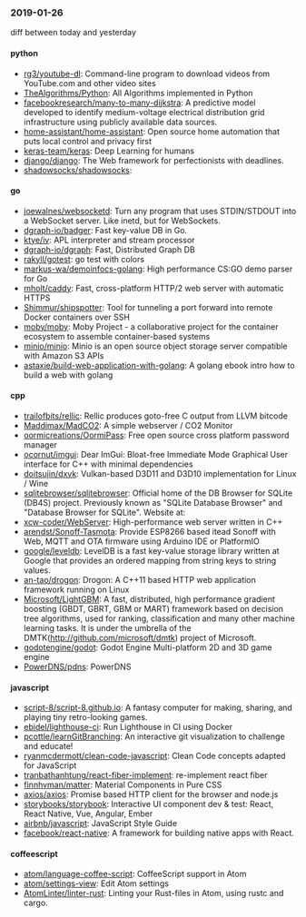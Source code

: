 ### 2019-01-26
diff between today and yesterday

#### python
* [rg3/youtube-dl](https://github.com/rg3/youtube-dl): Command-line program to download videos from YouTube.com and other video sites
* [TheAlgorithms/Python](https://github.com/TheAlgorithms/Python): All Algorithms implemented in Python
* [facebookresearch/many-to-many-dijkstra](https://github.com/facebookresearch/many-to-many-dijkstra): A predictive model developed to identify medium-voltage electrical distribution grid infrastructure using publicly available data sources.
* [home-assistant/home-assistant](https://github.com/home-assistant/home-assistant):  Open source home automation that puts local control and privacy first
* [keras-team/keras](https://github.com/keras-team/keras): Deep Learning for humans
* [django/django](https://github.com/django/django): The Web framework for perfectionists with deadlines.
* [shadowsocks/shadowsocks](https://github.com/shadowsocks/shadowsocks): 

#### go
* [joewalnes/websocketd](https://github.com/joewalnes/websocketd): Turn any program that uses STDIN/STDOUT into a WebSocket server. Like inetd, but for WebSockets.
* [dgraph-io/badger](https://github.com/dgraph-io/badger): Fast key-value DB in Go.
* [ktye/iv](https://github.com/ktye/iv): APL interpreter and stream processor
* [dgraph-io/dgraph](https://github.com/dgraph-io/dgraph): Fast, Distributed Graph DB
* [rakyll/gotest](https://github.com/rakyll/gotest): go test with colors
* [markus-wa/demoinfocs-golang](https://github.com/markus-wa/demoinfocs-golang): High performance CS:GO demo parser for Go
* [mholt/caddy](https://github.com/mholt/caddy): Fast, cross-platform HTTP/2 web server with automatic HTTPS
* [Shimmur/shipspotter](https://github.com/Shimmur/shipspotter): Tool for tunneling a port forward into remote Docker containers over SSH
* [moby/moby](https://github.com/moby/moby): Moby Project - a collaborative project for the container ecosystem to assemble container-based systems
* [minio/minio](https://github.com/minio/minio): Minio is an open source object storage server compatible with Amazon S3 APIs
* [astaxie/build-web-application-with-golang](https://github.com/astaxie/build-web-application-with-golang): A golang ebook intro how to build a web with golang

#### cpp
* [trailofbits/rellic](https://github.com/trailofbits/rellic): Rellic produces goto-free C output from LLVM bitcode
* [Maddimax/MadCO2](https://github.com/Maddimax/MadCO2): A simple webserver / CO2 Monitor
* [oormicreations/OormiPass](https://github.com/oormicreations/OormiPass): Free open source cross platform password manager
* [ocornut/imgui](https://github.com/ocornut/imgui): Dear ImGui: Bloat-free Immediate Mode Graphical User interface for C++ with minimal dependencies
* [doitsujin/dxvk](https://github.com/doitsujin/dxvk): Vulkan-based D3D11 and D3D10 implementation for Linux / Wine
* [sqlitebrowser/sqlitebrowser](https://github.com/sqlitebrowser/sqlitebrowser): Official home of the DB Browser for SQLite (DB4S) project. Previously known as "SQLite Database Browser" and "Database Browser for SQLite". Website at:
* [xcw-coder/WebServer](https://github.com/xcw-coder/WebServer): High-performance web server written in C++
* [arendst/Sonoff-Tasmota](https://github.com/arendst/Sonoff-Tasmota): Provide ESP8266 based itead Sonoff with Web, MQTT and OTA firmware using Arduino IDE or PlatformIO
* [google/leveldb](https://github.com/google/leveldb): LevelDB is a fast key-value storage library written at Google that provides an ordered mapping from string keys to string values.
* [an-tao/drogon](https://github.com/an-tao/drogon): Drogon: A C++11 based HTTP web application framework running on Linux
* [Microsoft/LightGBM](https://github.com/Microsoft/LightGBM): A fast, distributed, high performance gradient boosting (GBDT, GBRT, GBM or MART) framework based on decision tree algorithms, used for ranking, classification and many other machine learning tasks. It is under the umbrella of the DMTK(http://github.com/microsoft/dmtk) project of Microsoft.
* [godotengine/godot](https://github.com/godotengine/godot): Godot Engine  Multi-platform 2D and 3D game engine
* [PowerDNS/pdns](https://github.com/PowerDNS/pdns): PowerDNS

#### javascript
* [script-8/script-8.github.io](https://github.com/script-8/script-8.github.io): A fantasy computer for making, sharing, and playing tiny retro-looking games.
* [ebidel/lighthouse-ci](https://github.com/ebidel/lighthouse-ci): Run Lighthouse in CI using Docker
* [pcottle/learnGitBranching](https://github.com/pcottle/learnGitBranching): An interactive git visualization to challenge and educate!
* [ryanmcdermott/clean-code-javascript](https://github.com/ryanmcdermott/clean-code-javascript):  Clean Code concepts adapted for JavaScript
* [tranbathanhtung/react-fiber-implement](https://github.com/tranbathanhtung/react-fiber-implement): re-implement react fiber
* [finnhvman/matter](https://github.com/finnhvman/matter): Material Components in Pure CSS
* [axios/axios](https://github.com/axios/axios): Promise based HTTP client for the browser and node.js
* [storybooks/storybook](https://github.com/storybooks/storybook): Interactive UI component dev & test: React, React Native, Vue, Angular, Ember
* [airbnb/javascript](https://github.com/airbnb/javascript): JavaScript Style Guide
* [facebook/react-native](https://github.com/facebook/react-native): A framework for building native apps with React.

#### coffeescript
* [atom/language-coffee-script](https://github.com/atom/language-coffee-script): CoffeeScript support in Atom
* [atom/settings-view](https://github.com/atom/settings-view):  Edit Atom settings
* [AtomLinter/linter-rust](https://github.com/AtomLinter/linter-rust): Linting your Rust-files in Atom, using rustc and cargo.
